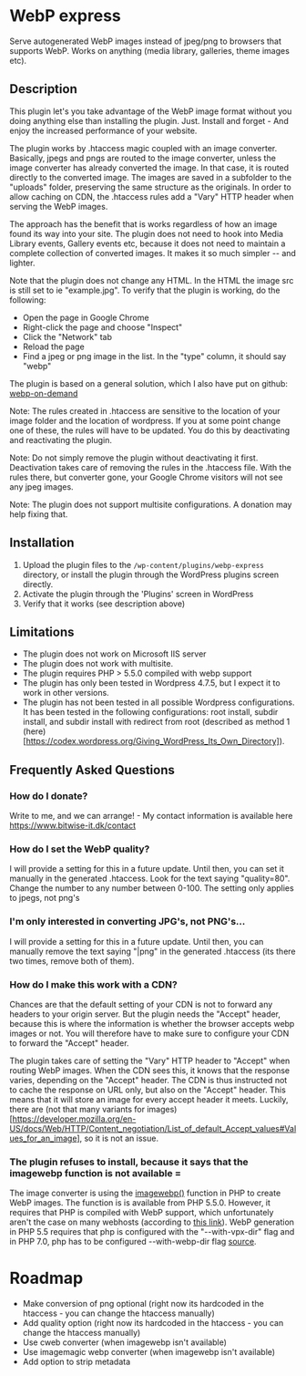 # WebP express

Serve autogenerated WebP images instead of jpeg/png to browsers that supports WebP. Works on anything (media library, galleries, theme images etc).

## Description

This plugin let's you take advantage of the WebP image format without you doing anything else than installing the plugin. Just. Install and forget - And enjoy the increased performance of your website.

The plugin works by .htaccess magic coupled with an image converter. Basically, jpegs and pngs are routed to the image converter, unless the image converter has already converted the image. In that case, it is routed directly to the converted image. The images are saved in a subfolder to the "uploads" folder, preserving the same structure as the originals. In order to allow caching on CDN, the .htaccess rules add a "Vary" HTTP header when serving the WebP images.

The approach has the benefit that is works regardless of how an image found its way into your site. The plugin does not need to hook into Media Library events, Gallery events etc, because it does not need to maintain a complete collection of converted images. It makes it so much simpler -- and lighter.

Note that the plugin does not change any HTML. In the HTML the image src is still set to ie "example.jpg". To verify that the plugin is working, do the following:

- Open the page in Google Chrome
- Right-click the page and choose "Inspect"
- Click the "Network" tab
- Reload the page
- Find a jpeg or png image in the list. In the "type" column, it should say "webp"

The plugin is based on a general solution, which I also have put on github: [webp-on-demand](https://github.com/rosell-dk/webp-on-demand)

Note:
The rules created in .htaccess are sensitive to the location of your image folder and the location of wordpress. If you at some point change one of these, the rules will have to be updated. You do this by deactivating and reactivating the plugin.

Note:
Do not simply remove the plugin without deactivating it first. Deactivation takes care of removing the rules in the .htaccess file. With the rules there, but converter gone, your Google Chrome visitors will not see any jpeg images.

Note:
The plugin does not support multisite configurations. A donation may help fixing that.


## Installation

1. Upload the plugin files to the `/wp-content/plugins/webp-express` directory, or install the plugin through the WordPress plugins screen directly.
2. Activate the plugin through the 'Plugins' screen in WordPress
3. Verify that it works (see description above)

## Limitations

* The plugin does not work on Microsoft IIS server
* The plugin does not work with multisite. 
* The plugin requires PHP > 5.5.0 compiled with webp support
* The plugin has only been tested in Wordpress 4.7.5, but I expect it to work in other versions.
* The plugin has not been tested in all possible Wordpress configurations. It has been tested in the following configurations: root install, subdir install, and subdir install with redirect from root (described as method 1 (here)[https://codex.wordpress.org/Giving_WordPress_Its_Own_Directory]). 

## Frequently Asked Questions

### How do I donate?
Write to me, and we can arrange! - My contact information is available here https://www.bitwise-it.dk/contact

### How do I set the WebP quality?
I will provide a setting for this in a future update. Until then, you can set it manually in the generated .htaccess. Look for the text saying "quality=80". Change the number to any number between 0-100. The setting only applies to jpegs, not png's

### I'm only interested in converting JPG's, not PNG's...
I will provide a setting for this in a future update. Until then, you can manually remove the text saying "|png" in the generated .htaccess (its there two times, remove both of them).

### How do I make this work with a CDN?
Chances are that the default setting of your CDN is not to forward any headers to your origin server. But the plugin needs the "Accept" header, because this is where the information is whether the browser accepts webp images or not. You will therefore have to make sure to configure your CDN to forward the "Accept" header.

The plugin takes care of setting the "Vary" HTTP header to "Accept" when routing WebP images. When the CDN sees this, it knows that the response varies, depending on the "Accept" header. The CDN is thus instructed not to cache the response on URL only, but also on the "Accept" header. This means that it will store an image for every accept header it meets. Luckily, there are (not that many variants for images)[https://developer.mozilla.org/en-US/docs/Web/HTTP/Content_negotiation/List_of_default_Accept_values#Values_for_an_image], so it is not an issue.

### The plugin refuses to install, because it says that the imagewebp function is not available =
The image converter is using the [imagewebp()](http://php.net/manual/en/function.imagewebp.php) function in PHP to create WebP images. The function is is available from PHP 5.5.0. However, it requires that PHP is compiled with WebP support, which unfortunately aren't the case on many webhosts (according to [this link](https://stackoverflow.com/questions/25248382/how-to-create-a-webp-image-in-php)). WebP generation in PHP 5.5 requires that php is configured with the "--with-vpx-dir" flag and in PHP 7.0, php has to be configured --with-webp-dir flag [source](http://il1.php.net/manual/en/image.installation.php).


# Roadmap

* Make conversion of png optional (right now its hardcoded in the htaccess - you can change the htaccess manually)
* Add quality option (right now its hardcoded in the htaccess - you can change the htaccess manually)
* Use cweb converter (when imagewebp isn't available)
* Use imagemagic webp converter (when imagewebp isn't available)
* Add option to strip metadata



